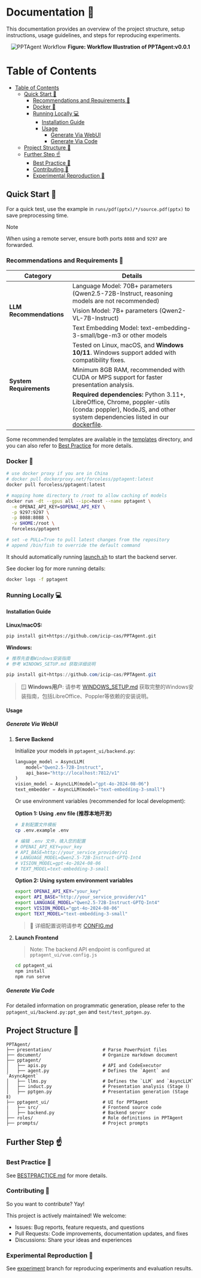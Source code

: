 # Documentation 📝

This documentation provides an overview of the project structure, setup instructions, usage guidelines, and steps for reproducing experiments.

<p align="center">
  <img src="resource/PPTAgent-workflow.jpg" alt="PPTAgent Workflow">
  <b>Figure: Workflow Illustration of PPTAgent:v0.0.1</b>
</p>

Table of Contents
=================
- [Table of Contents](#table-of-contents)
  - [Quick Start 🚀](#quick-start-)
    - [Recommendations and Requirements 🔬](#recommendations-and-requirements-)
    - [Docker 🐳](#docker-)
    - [Running Locally 💻](#running-locally-)
      - [Installation Guide](#installation-guide)
      - [Usage](#usage)
        - [Generate Via WebUI](#generate-via-webui)
        - [Generate Via Code](#generate-via-code)
  - [Project Structure 📂](#project-structure-)
  - [Further Step ☝️](#further-step-️)
    - [Best Practice 💪](#best-practice-)
    - [Contributing 💛](#contributing-)
    - [Experimental Reproduction 🧪](#experimental-reproduction-)

## Quick Start 🚀

For a quick test, use the example in `runs/pdf(pptx)/*/source.pdf(pptx)` to save preprocessing time.

> [!NOTE]
> When using a remote server, ensure both ports `8088` and `9297` are forwarded.

### Recommendations and Requirements 🔬

<table>
  <thead>
    <tr>
      <th>Category</th>
      <th>Details</th>
    </tr>
  </thead>
  <tbody>
    <tr>
      <td rowspan="3"><b>LLM Recommendations</b></td>
      <td>Language Model: 70B+ parameters (Qwen2.5-72B-Instruct, reasoning models are not recommended)</td>
    </tr>
    <tr>
      <td>Vision Model: 7B+ parameters (Qwen2-VL-7B-Instruct)</td>
    </tr>
    <tr>
      <td>Text Embedding Model: text-embedding-3-small/bge-m3 or other models</td>
    </tr>
    <tr>
      <td rowspan="3"><b>System Requirements</b></td>
      <td>Tested on Linux, macOS, and <b>Windows 10/11</b>. Windows support added with compatibility fixes.</td>
    </tr>
    <tr>
      <td>Minimum 8GB RAM, recommended with CUDA or MPS support for faster presentation analysis.</td>
    </tr>
    <tr>
      <td><b>Required dependencies:</b> Python 3.11+, LibreOffice, Chrome, poppler-utils (conda: poppler), NodeJS, and other system dependencies listed in our <a href="https://github.com/icip-cas/PPTAgent/blob/docker/pptagent.dockerfile">dockerfile</a>.</td>
    </tr>
  </tbody>
</table>

Some recommended templates are available in the [templates](resource/templates/) directory, and you can also refer to [Best Practice](BESTPRACTICE.md) for more details.

### Docker 🐳

```bash
# use docker proxy if you are in China
# docker pull dockerproxy.net/forceless/pptagent:latest
docker pull forceless/pptagent:latest

# mapping home directory to /root to allow caching of models
docker run -dt --gpus all --ipc=host --name pptagent \
  -e OPENAI_API_KEY=$OPENAI_API_KEY \
  -p 9297:9297 \
  -p 8088:8088 \
  -v $HOME:/root \
  forceless/pptagent

# set -e PULL=True to pull latest changes from the repository
# append /bin/fish to override the default command
```

It should automatically running [launch.sh](docker/launch.sh) to start the backend server.

See docker log for more running details:
```bash
docker logs -f pptagent
```

### Running Locally 💻

#### Installation Guide

**Linux/macOS:**
```bash
pip install git+https://github.com/icip-cas/PPTAgent.git
```

**Windows:**
```powershell
# 推荐先查看Windows安装指南
# 参考 WINDOWS_SETUP.md 获取详细说明

pip install git+https://github.com/icip-cas/PPTAgent.git
```

> 🪟 **Windows用户**: 请参考 [WINDOWS_SETUP.md](WINDOWS_SETUP.md) 获取完整的Windows安装指南，包括LibreOffice、Poppler等依赖的安装说明。

#### Usage

##### Generate Via WebUI

1. **Serve Backend**

   Initialize your models in `pptagent_ui/backend.py`:
   ```python
   language_model = AsyncLLM(
       model="Qwen2.5-72B-Instruct",
       api_base="http://localhost:7812/v1"
   )
   vision_model = AsyncLLM(model="gpt-4o-2024-08-06")
   text_embedder = AsyncLLM(model="text-embedding-3-small")
   ```
   Or use environment variables (recommended for local development):

   **Option 1: Using .env file (推荐本地开发)**
   ```bash
   # 复制配置文件模板
   cp .env.example .env

   # 编辑 .env 文件，填入您的配置
   # OPENAI_API_KEY=your_key
   # API_BASE=http://your_service_provider/v1
   # LANGUAGE_MODEL=Qwen2.5-72B-Instruct-GPTQ-Int4
   # VISION_MODEL=gpt-4o-2024-08-06
   # TEXT_MODEL=text-embedding-3-small
   ```

   **Option 2: Using system environment variables**
   ```bash
   export OPENAI_API_KEY="your_key"
   export API_BASE="http://your_service_provider/v1"
   export LANGUAGE_MODEL="Qwen2.5-72B-Instruct-GPTQ-Int4"
   export VISION_MODEL="gpt-4o-2024-08-06"
   export TEXT_MODEL="text-embedding-3-small"
   ```

   > 📖 详细配置说明请参考 [CONFIG.md](CONFIG.md)

2. **Launch Frontend**

   > Note: The backend API endpoint is configured at `pptagent_ui/vue.config.js`

   ```bash
   cd pptagent_ui
   npm install
   npm run serve
   ```

##### Generate Via Code

For detailed information on programmatic generation, please refer to the `pptagent_ui/backend.py:ppt_gen` and `test/test_pptgen.py`.

## Project Structure 📂

```
PPTAgent/
├── presentation/                   # Parse PowerPoint files
├── document/                       # Organize markdown document
├── pptagent/
│   ├── apis.py                     # API and CodeExecutor
│   ├── agent.py                    # Defines the `Agent` and `AsyncAgent`
│   ├── llms.py                     # Defines the `LLM` and `AsyncLLM`
│   ├── induct.py                   # Presentation analysis (Stage Ⅰ)
│   ├── pptgen.py                   # Presentation generation (Stage Ⅱ)
├── pptagent_ui/                    # UI for PPTAgent
|   ├── src/                        # Frontend source code
│   ├── backend.py                  # Backend server
├── roles/                          # Role definitions in PPTAgent
├── prompts/                        # Project prompts
```

## Further Step ☝️

### Best Practice 💪

See [BESTPRACTICE.md](BESTPRACTICE.md) for more details.

### Contributing 💛

So you want to contribute? Yay!

This project is actively maintained! We welcome:
- Issues: Bug reports, feature requests, and questions
- Pull Requests: Code improvements, documentation updates, and fixes
- Discussions: Share your ideas and experiences

### Experimental Reproduction 🧪

See [experiment](https://github.com/icip-cas/PPTAgent/tree/experiment) branch for reproducing experiments and evaluation results.

